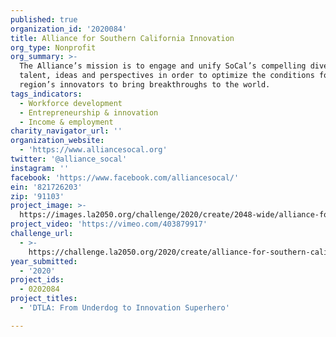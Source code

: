 ```yaml
---
published: true
organization_id: '2020084'
title: Alliance for Southern California Innovation
org_type: Nonprofit
org_summary: >-
  The Alliance’s mission is to engage and unify SoCal’s compelling diversity of
  talent, ideas and perspectives in order to optimize the conditions for the
  region’s innovators to bring breakthroughs to the world.
tags_indicators:
  - Workforce development
  - Entrepreneurship & innovation
  - Income & employment
charity_navigator_url: ''
organization_website:
  - 'https://www.alliancesocal.org'
twitter: '@alliance_socal'
instagram: ''
facebook: 'https://www.facebook.com/alliancesocal/'
ein: '821726203'
zip: '91103'
project_image: >-
  https://images.la2050.org/challenge/2020/create/2048-wide/alliance-for-southern-california-innovation.jpg
project_video: 'https://vimeo.com/403879917'
challenge_url:
  - >-
    https://challenge.la2050.org/2020/create/alliance-for-southern-california-innovation/
year_submitted:
  - '2020'
project_ids:
  - 0202084
project_titles:
  - 'DTLA: From Underdog to Innovation Superhero'

---
```

